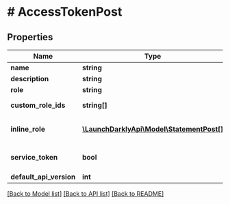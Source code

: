 # # AccessTokenPost

## Properties

Name | Type | Description | Notes
------------ | ------------- | ------------- | -------------
**name** | **string** | A human-friendly name for the access token | [optional]
**description** | **string** | A description for the access token | [optional]
**role** | **string** | Built-in role for the token | [optional]
**custom_role_ids** | **string[]** | A list of custom role IDs to use as access limits for the access token | [optional]
**inline_role** | [**\LaunchDarklyApi\Model\StatementPost[]**](StatementPost.md) | A JSON array of statements represented as JSON objects with three attributes: effect, resources, actions. May be used in place of a built-in or custom role. | [optional]
**service_token** | **bool** | Whether the token is a service token https://docs.launchdarkly.com/home/account/api#service-tokens | [optional]
**default_api_version** | **int** | The default API version for this token | [optional]

[[Back to Model list]](../../README.md#models) [[Back to API list]](../../README.md#endpoints) [[Back to README]](../../README.md)
